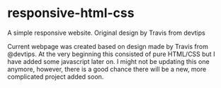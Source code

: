 # responsive-html-css
A simple responsive website. Original design by Travis from devtips

Current webpage was created based on design made by Travis from @devtips. 
At the very beginning this consisted of pure HTML/CSS but I have added some javascript later on.
I might not be updating this one anymore, however, there is a good chance there will be a new, more complicated project added soon.
